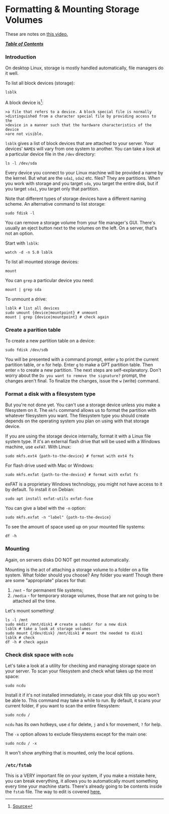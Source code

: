 # Formatting & Mounting Storage Volumes

These are notes on [this video.](https://www.youtube.com/watch?v=2Z6ouBYfZr8)

[***Table of Contents***](/README.md)  

### Introduction

On desktop Linux, storage is mostly handled automatically, file managers do it 
well.

To list all block devices (storage):

    lsblk

A block device is[^1]:

    >a file that refers to a device. A block special file is normally
    >distinguished from a character special file by providing access to the
    >device in a manner such that the hardware characteristics of the device
    >are not visible.

[^1]: [Source](https://unix.stackexchange.com/a/259200)

`lsblk` gives a list of block devices that are attached to your server. Your
devices' `NAME`s will vary from one system to another. You can take a look at a
particular device file in the `/dev` directory:

    ls -l /dev/sda

Every device you connect to your Linux machine will be provided a name by the
kernel. But what are the `sda1`, `sda2` etc. files? They are partitions. When 
you work with storage and you target `sda`, you target the entire disk, but if
you target `sda1`, you target only that partition. 

Note that different types of storage devices have a different naming scheme. An
alternative command to list storage:

    sudo fdisk -l 

You can remove a storage volume from your file manager's GUI. There's usually 
an eject button next to the volumes on the left. On a server, that's not an 
option.

Start with `lsblk`:

    watch -d -n 5.0 lsblk

To list all mounted storage devices:

    mount

You can `grep` a particular device you need:

    mount | grep sda

To unmount a drive:

    lsblk # list all devices
    sudo umount {device|mountpoint} # unmount
    mount | grep {device|mountpoint} # check again

### Create a parition table
    
To create a new partition table on a device:

    sudo fdisk /dev/sdb

You will be presented with a command prompt, enter `p` to print the current
partition table, or `m` for help. Enter `g` to make a GPT partition table. Then
enter `n` to create a new partition. The next steps are self-explanatory. Don't
worry about the `Do you want to remove the signature?` prompt, the changes
aren't final. To finalize the changes, issue the `w` (write) command.

### Format a disk with a filesystem type

But you're not done yet. You can't use a storage device unless you make a
filesystem on it. The `mkfs` command allows us to format the partition with 
whatever filesystem you want. The filesystem type you should create depends on
the operating system you plan on using with that storage device. 

If you are using the storage device internally, format it with a Linux file
system type. If it's an external flash drive that will be used with a Windows
machine, use `exFAT`. With Linux:

    sudo mkfs.ext4 {path-to-the-device} # format with ext4 fs

For flash drive used with Mac or Windows:

    sudo mkfs.exfat {path-to-the-device} # format with exfat fs

exFAT is a proprietary Windows technology, you might not have access to it by
default. To install it on Debian:

    sudo apt install exfat-utils exfat-fuse

You can give a label with the `-n` option:

    sudo mkfs.exfat -n "label" {path-to-the-device}

To see the amount of space used up on your mounted file systems:

    df -h
    
### Mounting

Again, on servers disks DO NOT get mounted automatically.

Mounting is the act of attaching a storage volume to a folder on a file system.
What folder should you choose? Any folder you want! Though there are some
"appropriate" places for that:
1. `/mnt` - for permanent file systems;
2. `/media` - for temporary storage volumes, those that are not going to be
   attached all the time.

Let's mount something!
    
    ls -l /mnt 
    sudo mkdir /mnt/disk1 # create a subdir for a new disk
    lsblk # take a look at storage volumes
    sudo mount {/dev/disk} /mnt/disk1 # mount the needed to disk1
    lsblk # check
    df -h # check again
    
### Check disk space with `ncdu`

Let's take a look at a utility for checking and managing storage space on your
server. To scan your filesystem and check what takes up the most space:

    sudo ncdu

Install it if it's not installed immediately, in case your disk fills up you
won't be able to. This command may take a while to run. By default, it scans
your current folder, if you want to scan the entire filesystem:

    sudo ncdu /

`ncdu` has its own hotkeys, use `d` for delete, `j` and `k` for movement, `?`
for help.
    
The `-x` option allows to exclude filesystems except for the main one:

    sudo ncdu / -x 

It won't show anything that is mounted, only the local options.

### `/etc/fstab`

This is a VERY important file on your system, if you make a mistake here, you
can break everything, it allows you to automatically mount something every time
your machine starts. There's already going to be contents inside the `fstab`
file. The way to edit is covered [here.](./fstab.md)
